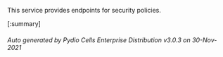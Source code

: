 






This service provides endpoints for security policies.

[:summary]

###### Auto generated by Pydio Cells Enterprise Distribution v3.0.3 on 30-Nov-2021
